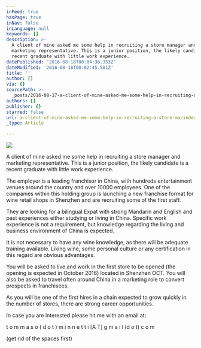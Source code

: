 ```yaml
---
inFeed: true
hasPage: true
inNav: false
inLanguage: null
keywords: []
description: >-
  A client of mine asked me some help in recruiting a store manager and
  marketing representative. This is a junior position, the likely candidate is a
  recent graduate with little work experience.
datePublished: '2016-08-18T00:04:36.353Z'
dateModified: '2016-08-18T00:02:45.581Z'
title: ''
author: []
via: {}
sourcePath: >-
  _posts/2016-08-17-a-client-of-mine-asked-me-some-help-in-recruiting-a-store-ma.md
authors: []
publisher: {}
starred: false
url: a-client-of-mine-asked-me-some-help-in-recruiting-a-store-ma/index.html
_type: Article

---
```

![](https://the-grid-user-content.s3-us-west-2.amazonaws.com/aaff782e-1557-4113-ba77-39ca151365a6.jpg)

A client of mine asked me some help in recruiting a store manager and marketing representative. This is a junior position, the likely candidate is a recent graduate with little work experience.

The employer is a leading franchisor in China, with hundreds entertainment venues around the country and over 10000 employees. One of the companies within this holding group is launching a new franchise format for wine retail shops in Shenzhen and are recruiting some of the first staff.

They are looking for a bilingual Expat with strong Mandarin and English and past experiences either studying or living in China. Specific work experience is not a requirement, but knowledge regarding the living and business environment of China is expected.

It is not necessary to have any wine knowledge, as there will be adequate training available. Liking wine, some personal culture or any certification in this regard are obvious advantages.

You will be asked to live and work in the first store to be opened (the opening is expected in October 2016) located in Shenzhen OCT. You will also be asked to travel often around China in a marketing role to convert prospects in franchisees.

As you will be one of the first hires in a chain expected to grow quickly in the number of stores, there are strong career opportunities.

In case you are interested please hit me with an email at:

t o m m a s o ( d o t ) m i n n e t t i \[A T\] g m a i l (d o t) c o m

(get rid of the spaces first)